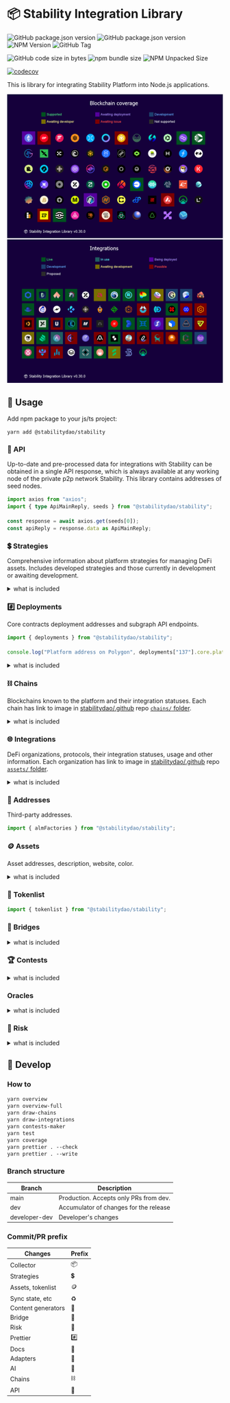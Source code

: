 # 📦 Stability Integration Library

![GitHub package.json version](https://img.shields.io/github/package-json/v/stabilitydao/stability/main)
![GitHub package.json version](https://img.shields.io/github/package-json/v/stabilitydao/stability/dev)
![NPM Version](https://img.shields.io/npm/v/%40stabilitydao%2Fstability?label=NPM%20version)
![GitHub Tag](https://img.shields.io/github/v/tag/stabilitydao/stability)

![GitHub code size in bytes](https://img.shields.io/github/languages/code-size/stabilitydao/stability?label=code%20size)
![npm bundle size](https://img.shields.io/bundlephobia/min/%40stabilitydao%2Fstability?label=NPM%20bundle%20size)
![NPM Unpacked Size](https://img.shields.io/npm/unpacked-size/%40stabilitydao%2Fstability?label=NPM%20unpacked%20size)

[![codecov](https://codecov.io/github/stabilitydao/stability/graph/badge.svg?token=V0JV1WOGMM)](https://codecov.io/github/stabilitydao/stability)

This is library for integrating Stability Platform into Node.js applications.

![](chains.png)
![](integrations.png)

## 🔌 Usage

Add npm package to your js/ts project:

```shell
yarn add @stabilitydao/stability
```

### 📡 API

Up-to-date and pre-processed data for integrations with Stability can be obtained in a single API response, which is
always available at any working node of the private p2p network Stability. This library contains addresses of seed
nodes.

```typescript
import axios from "axios";
import { type ApiMainReply, seeds } from "@stabilitydao/stability";

const response = await axios.get(seeds[0]);
const apiReply = response.data as ApiMainReply;
```

### 💲 Strategies

Comprehensive information about platform strategies for managing DeFi assets. Includes developed strategies and those
currently in development or awaiting development.

<details>
<summary>what is included</summary>

#### Types

- `Strategy`

#### Enums

- `const enum StrategyShortId`
- `enum StrategyState`
- `enum BaseStrategy`

#### Constants

- `strategies: {[shortId in StrategyShortId]:Strategy}`
- `strategyStateDescription: {[state in StrategyState]: string}`
- `baseStrategyContracts: {[baseStrategy in BaseStrategy]: string}`

#### Methods

- `getMerklStrategies()`
- `getALMStrategies()`
- `getStrategyShortId(id: string): StrategyShortId|undefined`
- `getStrategiesTotals(): {[state in StrategyState]: number}`
- `getStrategyProtocols(shortId: StrategyShortId): DeFiProtocol[]`
- `getChainStrategies(chainName: ChainName): Strategy[]`

</details>

### #️⃣ Deployments

Core contracts deployment addresses and subgraph API endpoints.

```typescript
import { deployments } from "@stabilitydao/stability";

console.log("Platform address on Polygon", deployments["137"].core.platform);
```

<details>
<summary>what is included</summary>

#### Types

- `Deployment`

#### Constants

- `deployments: {[chainId:string]:Deployment}`

</details>

### ⛓️ Chains

Blockchains known to the platform and their integration statuses. Each chain has link to image
in [stabilitydao/.github](https://github.com/stabilitydao/.github)
repo [`chains/` folder](https://github.com/stabilitydao/.github/tree/main/chains).

<details>
<summary>what is included</summary>

#### Types

- `Chain`
- `ChainStatusInfo`

#### Enums

- `const enum ChainName`
- `const enum ChainStatus`

#### Constants

- `chains: { [chainId: string]: Chain }`
- `chainStatusInfo: {[status in ChainStatus]: ChainStatusInfo}`

#### Methods

- `getSupportedChainNames(): ChainName[]`
- `getChainsTotals(): {[status in ChainStatus]: number}`
- `getChainByName(chainName: ChainName): Chain`

</details>

### 🌐 Integrations

DeFi organizations, protocols, their integration statuses, usage and other information. Each organization has link to
image in [stabilitydao/.github](https://github.com/stabilitydao/.github)
repo [`assets/` folder](https://github.com/stabilitydao/.github/tree/main/assets).

<details>
<summary>what is included</summary>

#### Types

- `DeFiOrganization`
- `DeFiProtocol`

#### Enums

- `const enum IntegrationStatus`
- `enum DefiCategory`

#### Constants

- `integrations: { [org: string]: DeFiOrganization }`

#### Methods

- `getIntegrationStatus(p: DeFiProtocol): IntegrationStatus`
- `getChainProtocols(chainId: string): DeFiProtocol[]`

</details>

### 📌 Addresses

Third-party addresses.

```typescript
import { almFactories } from "@stabilitydao/stability";
```

### 🪙 Assets

Asset addresses, description, website, color.

<details>
<summary>what is included</summary>

#### Types

- `Asset`
- `TokenData`

#### Constants

- `assets: Asset[]`
- `sonicWhitelistedAssets: { [addrLc: 0x${string}]: number; }`

#### Methods

- `getAsset(chainId: string, tokenAddress: 0x${string}): Asset|undefined`
- `getTokenData(address: 0x${string}): TokenData|undefined`

</details>

### 📜 Tokenlist

```typescript
import { tokenlist } from "@stabilitydao/stability";
```

### 🌉 Bridges

<details>
<summary>what is included</summary>

#### Types

- `Bridge`

#### Enums

- `const enum BridgeName`

#### Constants

- `bridges: Bridge[]`

#### Methods

- `getChainBridges(chainName: ChainName): Bridge[]`

</details>

### 🏆 Contests

<details>
<summary>what is included</summary>

#### Types

- `YieldContest`
- `Reward`

#### Constants

- `contests: { [contestId: string]: YieldContest }`

#### Enums

- `enum RewardType`

#### Methods

- `getContestReward = (contest: YieldContest, rewardType: RewardType): Reward | undefined`
- `getContestGemsReward = (contest: YieldContest): Reward | undefined`

</details>

### Oracles

<details>
<summary>what is included</summary>

#### Types

- `AssetOracle`

#### Constants

- `assetOracles: {[chainId: string]: { [assetAddress: 0x${string}]: AssetOracle }; }`
- `vaultOracles: {[chainId: string]: { [vaultAddress: 0x${string}]: 0x${string} }; }`

</details>

### 🚦 Risk

<details>
<summary>what is included</summary>

#### Types

- `IlDetails`

#### Methods

- `getIL = (strategyShortId: StrategyShortId, specific: string, assets: 0x${string}[]): IlDetails | undefined`

</details>

## 👷 Develop

### How to

```shell
yarn overview
yarn overview-full
yarn draw-chains
yarn draw-integrations
yarn contests-maker
yarn test
yarn coverage
yarn prettier . --check
yarn prettier . --write
```

### Branch structure

| Branch        | Description                            |
| ------------- | -------------------------------------- |
| main          | Production. Accepts only PRs from dev. |
| dev           | Accumulator of changes for the release |
| developer-dev | Developer's changes                    |

### Commit/PR prefix

| Changes            | Prefix |
|--------------------| ------ |
| Collector          | 📦     |
| Strategies         | 💲     |
| Assets, tokenlist  | 🪙     |
| Sync state, etc    | ♻️️    |
| Content generators | 🎇     |
| Bridge             | 🌉     |
| Risk               | 🚦     |
| Prettier           | #️⃣     |
| Docs               | 📙     |
| Adapters           | 🔌     |
| AI                 | 🤖     |
| Chains             | ⛓️     |
| API                | 📡     |
